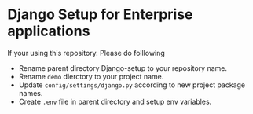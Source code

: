 # Django Setup for Enterprise applications

If your using this repository. Please do folllowing

- Rename parent directory Django-setup to your repository name.
- Rename `demo` dierctory to your project name.
- Update `config/settings/django.py` according to new project package names.
- Create `.env` file in parent directory and setup env variables.
